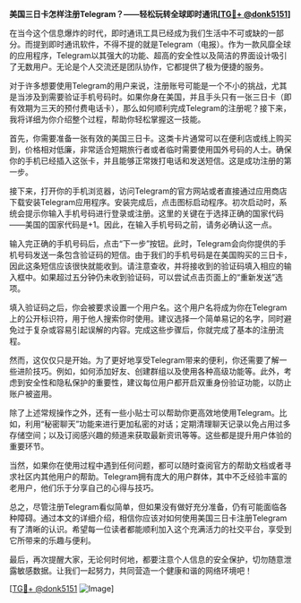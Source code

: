 **美国三日卡怎样注册Telegram？——轻松玩转全球即时通讯[[TG💪+ @donk5151](https://t.me/s/donk5151)]**

在当今这个信息爆炸的时代，即时通讯工具已经成为我们生活中不可或缺的一部分。而提到即时通讯软件，不得不提的就是Telegram（电报）。作为一款风靡全球的应用程序，Telegram以其强大的功能、超高的安全性以及简洁的界面设计吸引了无数用户。无论是个人交流还是团队协作，它都提供了极为便捷的服务。

对于许多想要使用Telegram的用户来说，注册账号可能是一个不小的挑战，尤其是当涉及到需要验证手机号码时。如果你身在美国，并且手头只有一张三日卡（即有效期为三天的预付费电话卡），那么如何顺利完成Telegram的注册呢？接下来，我将详细为你介绍整个过程，帮助你轻松掌握这一技能。

首先，你需要准备一张有效的美国三日卡。这类卡片通常可以在便利店或线上购买到，价格相对低廉，非常适合短期旅行者或者临时需要使用国外号码的人士。确保你的手机已经插入这张卡，并且能够正常拨打电话和发送短信。这是成功注册的第一步。

接下来，打开你的手机浏览器，访问Telegram的官方网站或者直接通过应用商店下载安装Telegram应用程序。安装完成后，点击图标启动程序。初次启动时，系统会提示你输入手机号码进行登录或注册。这里的关键在于选择正确的国家代码——美国的国家代码是+1。因此，在输入手机号码之前，请务必确认这一点。

输入完正确的手机号码后，点击“下一步”按钮。此时，Telegram会向你提供的手机号码发送一条包含验证码的短信。由于我们的手机号码是在美国购买的三日卡，因此这条短信应该很快就能收到。请注意查收，并将接收到的验证码填入相应的输入框中。如果超过五分钟仍未收到验证码，可以尝试点击页面上的“重新发送”选项。

填入验证码之后，你会被要求设置一个用户名。这个用户名将成为你在Telegram上的公开标识符，用于他人搜索你时使用。建议选择一个简单易记的名字，同时避免过于复杂或容易引起误解的内容。完成这些步骤后，你就完成了基本的注册流程。

然而，这仅仅只是开始。为了更好地享受Telegram带来的便利，你还需要了解一些进阶技巧。例如，如何添加好友、创建群组以及使用各种高级功能等。此外，考虑到安全性和隐私保护的重要性，建议每位用户都开启双重身份验证功能，以防止账户被盗用。

除了上述常规操作之外，还有一些小贴士可以帮助你更高效地使用Telegram。比如，利用“秘密聊天”功能来进行更加私密的对话；定期清理聊天记录以免占用过多存储空间；以及订阅感兴趣的频道来获取最新资讯等等。这些都是提升用户体验的重要环节。

当然，如果你在使用过程中遇到任何问题，都可以随时查阅官方的帮助文档或者寻求社区内其他用户的帮助。Telegram拥有庞大的用户群体，其中不乏经验丰富的老用户，他们乐于分享自己的心得与技巧。

总之，尽管注册Telegram看似简单，但如果没有做好充分准备，仍有可能面临各种障碍。通过本文的详细介绍，相信你应该对如何使用美国三日卡注册Telegram有了清晰的认识。希望每一位读者都能顺利加入这个充满活力的社交平台，享受到它所带来的乐趣与便利。

最后，再次提醒大家，无论何时何地，都要注意个人信息的安全保护，切勿随意泄露敏感数据。让我们一起努力，共同营造一个健康和谐的网络环境吧！

[[TG💪+ @donk5151](https://t.me/s/donk5151) ![Image](https://i.postimg.cc/rwNCRYN7/Snipaste-2025-04-30-17-27-05.png)]